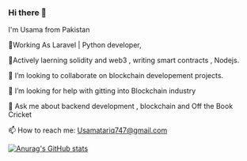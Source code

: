 ### Hi there 👋
I'm Usama from Pakistan

 🔭Working As Laravel | Python developer,
 
🌱Actively laerning solidity and web3 , writing smart contracts , Nodejs.

👯 I’m looking to collaborate on blockchain developement projects.

🤔 I’m looking for help with gitting into Blockchain industry

💬 Ask me about backend development , blockchain and Off the Book Cricket  

📫 How to reach me: Usamatariq747@gmail.com

[![Anurag's GitHub stats](https://github-readme-stats.vercel.app/api?username=UsaMaH11)](https://github.com/anuraghazra/github-readme-stats)
